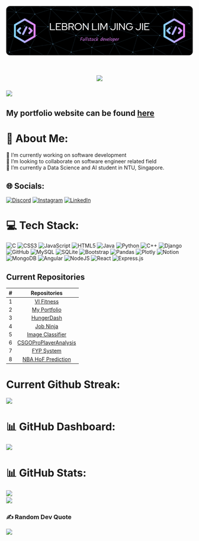 <div align="center"> <img src="https://raw.githubusercontent.com/bron322/bron322/main/github-header-image.png"> </div>

<h1 align="center">
    <img src="https://readme-typing-svg.herokuapp.com/?font=Righteous&size=35&center=true&vCenter=true&width=500&height=70&duration=4000&lines=Hi+There!+👋;+I'm+Lebron+Lim!;" />
</h1>

[![](https://visitcount.itsvg.in/api?id=bron322&icon=0&color=10)](https://visitcount.itsvg.in)

## My portfolio website can be found [here](https://lebronlim-portfolio.vercel.app/)

# 💫 About Me:
🔭 I’m currently working on software development<br>👯 I’m looking to collaborate on software engineer related field<br>🌱 I’m currently a Data Science and AI student in NTU, Singapore.


## 🌐 Socials:
[![Discord](https://img.shields.io/badge/Discord-%237289DA.svg?logo=discord&logoColor=white)](https://discord.gg/leprawn.) [![Instagram](https://img.shields.io/badge/Instagram-%23E4405F.svg?logo=Instagram&logoColor=white)](https://instagram.com/lebron0322) [![LinkedIn](https://img.shields.io/badge/LinkedIn-%230077B5.svg?logo=linkedin&logoColor=white)](https://linkedin.com/in/limjingjie322) 

# 💻 Tech Stack:
![C](https://img.shields.io/badge/c-%2300599C.svg?style=for-the-badge&logo=c&logoColor=white) ![CSS3](https://img.shields.io/badge/css3-%231572B6.svg?style=for-the-badge&logo=css3&logoColor=white) ![JavaScript](https://img.shields.io/badge/javascript-%23323330.svg?style=for-the-badge&logo=javascript&logoColor=%23F7DF1E) ![HTML5](https://img.shields.io/badge/html5-%23E34F26.svg?style=for-the-badge&logo=html5&logoColor=white) ![Java](https://img.shields.io/badge/java-%23ED8B00.svg?style=for-the-badge&logo=java&logoColor=white) ![Python](https://img.shields.io/badge/python-3670A0?style=for-the-badge&logo=python&logoColor=ffdd54) ![C++](https://img.shields.io/badge/c++-%2300599C.svg?style=for-the-badge&logo=c%2B%2B&logoColor=white) ![Django](https://img.shields.io/badge/django-%23092E20.svg?style=for-the-badge&logo=django&logoColor=white) ![GitHub](https://img.shields.io/badge/GitHub-%23121011.svg?style=for-the-badge&logo=github&logoColor=white) ![MySQL](https://img.shields.io/badge/mysql-%2300f.svg?style=for-the-badge&logo=mysql&logoColor=white) ![SQLite](https://img.shields.io/badge/sqlite-%2307405e.svg?style=for-the-badge&logo=sqlite&logoColor=white) ![Bootstrap](https://img.shields.io/badge/bootstrap-%23563D7C.svg?style=for-the-badge&logo=bootstrap&logoColor=white) ![Pandas](https://img.shields.io/badge/pandas-%23150458.svg?style=for-the-badge&logo=pandas&logoColor=white) ![Plotly](https://img.shields.io/badge/Plotly-%233F4F75.svg?style=for-the-badge&logo=plotly&logoColor=white) ![Notion](https://img.shields.io/badge/Notion-%23000000.svg?style=for-the-badge&logo=notion&logoColor=white) ![MongoDB](https://img.shields.io/badge/MongoDB-%234ea94b.svg?style=for-the-badge&logo=mongodb&logoColor=white) ![Angular](https://img.shields.io/badge/angular-%23DD0031.svg?style=for-the-badge&logo=angular&logoColor=white) ![NodeJS](https://img.shields.io/badge/node.js-6DA55F?style=for-the-badge&logo=node.js&logoColor=white) ![React](https://img.shields.io/badge/react-%2320232a.svg?style=for-the-badge&logo=react&logoColor=%2361DAFB) ![Express.js](https://img.shields.io/badge/express.js-%23404d59.svg?style=for-the-badge&logo=express&logoColor=%2361DAFB)

## Current Repositories

| # |                                                              Repositories                                                              |
| :-: | :------------------------------------------------------------------------------------------------------------------------------------: |
| 1 | [VI Fitness](https://github.com/bron322/SC2006VIFitness) |
| 2 | [My Portfolio](https://github.com/bron322/bron-portfolio) |
| 3 | [HungerDash](https://github.com/bron322/HungerDash) |
| 4 | [Job Ninja](https://github.com/bron322/JobNinja) |
| 5 | [Image Classifier](https://github.com/bron322/ImageClassifier) |
| 6 | [CSGOProPlayerAnalysis](https://github.com/bron322/CSGOProPlayersAnalysis) |
| 7 | [FYP System](https://github.com/bron322/SC2002FYPSystem) |
| 8 | [NBA HoF Prediction](https://github.com/bron322/NBAPlayersHoFPrediction) |

# Current Github Streak:

![](https://github-readme-streak-stats.herokuapp.com/?user=bron322&theme=travelers-theme&hide_border=false)<br/>

# 📊 GitHub Dashboard:
<img src="https://stats.dooboo.io/api/github-stats-advanced?login=bron322" width="600" /></a>

# 📊 GitHub Stats:
![](https://github-readme-stats.vercel.app/api?username=bron322&bg_color=30,0ff1ce,904e95&title_color=000&text_color=000&hide_border=false&include_all_commits=false&count_private=true)<br/>
![](https://github-readme-stats.vercel.app/api/top-langs/?username=bron322&bg_color=30,0ff1ce,904e95&title_color=000&text_color=000&hide_border=false&include_all_commits=false&count_private=true&layout=compact)

### ✍️ Random Dev Quote
![](https://quotes-github-readme.vercel.app/api?type=horizontal&theme=transparent)

